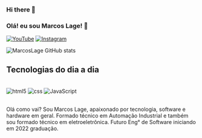 ### Hi there 👋


### Olá! eu sou Marcos Lage! 👋

[![YouTube](https://img.shields.io/badge/YouTube-FF0000?style=for-the-badge&logo=youtube&logoColor=white)](https://www.youtube.com/channel/UCNyqP6_A2OYyrbbGfHDCu6Q)
[![Instagram](https://img.shields.io/badge/Instagram-E4405F?style=for-the-badge&logo=instagram&logoColor=white)](https://www.instagram.com/software_hardware_eletronica/)

![MarcosLage GitHub stats](https://github-readme-stats.vercel.app/api?username=MarcosLage&show_icons=true&theme=radical)

## Tecnologias do dia a dia

<div style="display: inline_block"><br/>
  <img align="center" alt="html5" src="https://img.shields.io/badge/HTML-239120?style=for-the-badge&logo=html5&logoColor=white" />
  <img align="center" alt="css" src="https://img.shields.io/badge/CSS3-1572B6?style=for-the-badge&logo=css3&logoColor=white" />
  <img align="center" alt="JavaScript" src="https://img.shields.io/badge/JavaScript-323330?style=for-the-badge&logo=javascript&logoColor=F7DF1E" />
</div><br/>

Olá como vai? Sou Marcos Lage, apaixonado por tecnologia, software e hardware em geral. Formado técnico em Automação Industrial e também sou formado técnico em eletroeletrônica.
Futuro Eng° de Software iniciando em 2022 graduação.



